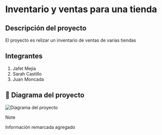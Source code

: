 # Inventario y ventas para una tienda
## Descripción del proyecto
El proyecto es relizar un inventario de ventas de varias tiendas
## Integrantes
1. Jafet Mejia
2. Sarah Castillo
3. Juan Moncada
## 🚀 Diagrama del proyecto
![Diagrama del proyecto](documentos/diagrama_002.png)
> [!NOTE]
> Información remarcada
>agregado
